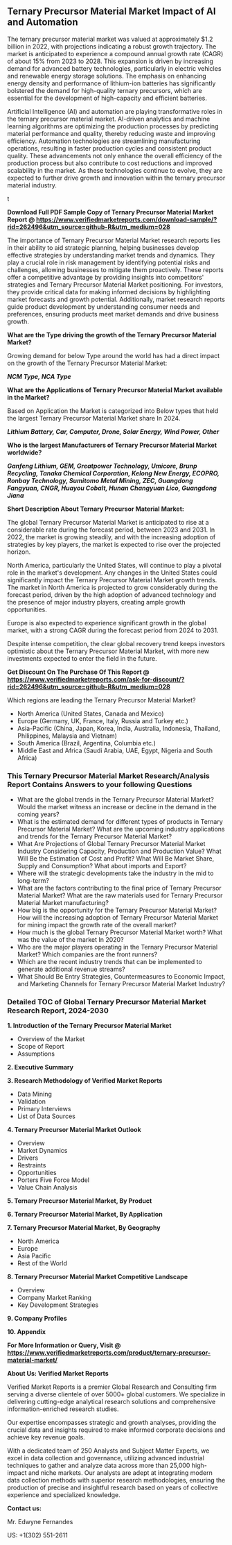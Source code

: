 <h2>Ternary Precursor Material Market Impact of AI and Automation</h2><p>The ternary precursor material market was valued at approximately $1.2 billion in 2022, with projections indicating a robust growth trajectory. The market is anticipated to experience a compound annual growth rate (CAGR) of about 15% from 2023 to 2028. This expansion is driven by increasing demand for advanced battery technologies, particularly in electric vehicles and renewable energy storage solutions. The emphasis on enhancing energy density and performance of lithium-ion batteries has significantly bolstered the demand for high-quality ternary precursors, which are essential for the development of high-capacity and efficient batteries.</p><p>Artificial Intelligence (AI) and automation are playing transformative roles in the ternary precursor material market. AI-driven analytics and machine learning algorithms are optimizing the production processes by predicting material performance and quality, thereby reducing waste and improving efficiency. Automation technologies are streamlining manufacturing operations, resulting in faster production cycles and consistent product quality. These advancements not only enhance the overall efficiency of the production process but also contribute to cost reductions and improved scalability in the market. As these technologies continue to evolve, they are expected to further drive growth and innovation within the ternary precursor material industry.</p>t</p><p id="" class=""><strong>Download Full PDF Sample Copy of Ternary Precursor Material Market Report @ <a href="https://www.verifiedmarketreports.com/download-sample/?rid=262496&utm_source=github-R&utm_medium=028" target="_blank">https://www.verifiedmarketreports.com/download-sample/?rid=262496&utm_source=github-R&utm_medium=028</a></strong></p><p>The importance of&nbsp;Ternary Precursor Material Market research reports lies in their ability to aid strategic planning, helping businesses develop effective strategies by understanding market trends and dynamics. They play a crucial role in risk management by identifying potential risks and challenges, allowing businesses to mitigate them proactively. These reports offer a competitive advantage by providing insights into competitors' strategies and Ternary Precursor Material Market positioning. For investors, they provide critical data for making informed decisions by highlighting market forecasts and growth potential. Additionally, market research reports guide product development by understanding consumer needs and preferences, ensuring products meet market demands and drive business growth.</p><p><strong>What are the&nbsp;Type driving the growth of the Ternary Precursor Material Market?</strong></p><p id="" class="">Growing demand for below Type around the world has had a direct impact on the growth of the Ternary Precursor Material Market:</p><em><strong>NCM Type, NCA Type</strong></em></p><strong>What are the&nbsp;Applications&nbsp;of Ternary Precursor Material Market available in the Market?</strong></p><p id="" class="">Based on Application the Market is categorized into Below types that held the largest Ternary Precursor Material Market share In 2024.</p><em><strong>Lithium Battery, Car, Computer, Drone, Solar Energy, Wind Power, Other</strong></em></p><strong>Who is the largest Manufacturers of Ternary Precursor Material Market worldwide?</strong></p><p><em><strong>Ganfeng Lithium, GEM, Greatpower Technology, Umicore, Brunp Recycling, Tanaka Chemical Corporation, Kelong New Energy, ECOPRO, Ronbay Technology, Sumitomo Metal Mining, ZEC, Guangdong Fangyuan, CNGR, Huayou Cobalt, Hunan Changyuan Lico, Guangdong Jiana</strong></em></p><p id="" class=""><strong>Short Description About Ternary Precursor Material Market:</strong></p><p>The global Ternary Precursor Material Market is anticipated to rise at a considerable rate during the forecast period, between 2023 and 2031. In 2022, the market is growing steadily, and with the increasing adoption of strategies by key players, the market is expected to rise over the projected horizon.</p><p>North America, particularly the United States, will continue to play a pivotal role in the market's development. Any changes in the United States could significantly impact the Ternary Precursor Material Market growth trends. The market in North America is projected to grow considerably during the forecast period, driven by the high adoption of advanced technology and the presence of major industry players, creating ample growth opportunities.</p><p>Europe is also expected to experience significant growth in the global market, with a strong CAGR during the forecast period from 2024 to 2031.</p><p>Despite intense competition, the clear global recovery trend keeps investors optimistic about the Ternary Precursor Material Market, with more new investments expected to enter the field in the future.</p><p id="" class=""><strong>Get Discount On The Purchase Of This Report @ <a href="https://www.verifiedmarketreports.com/ask-for-discount/?rid=262496&utm_source=github-R&utm_medium=028" target="_blank">https://www.verifiedmarketreports.com/ask-for-discount/?rid=262496&utm_source=github-R&utm_medium=028</a></strong></p>Which regions are leading the Ternary Precursor Material Market?</p><ul><li>North America (United States, Canada and Mexico)</li><li>Europe (Germany, UK, France, Italy, Russia and Turkey etc.)</li><li>Asia-Pacific (China, Japan, Korea, India, Australia, Indonesia, Thailand, Philippines, Malaysia and Vietnam)</li><li>South America (Brazil, Argentina, Columbia etc.)</li><li>Middle East and Africa (Saudi Arabia, UAE, Egypt, Nigeria and South Africa)</li></ul><h3 id="" class="">This Ternary Precursor Material Market Research/Analysis Report Contains Answers to your following Questions</h3><ul><li>What are the global trends in the Ternary Precursor Material Market? Would the market witness an increase or decline in the demand in the coming years?</li><li>What is the estimated demand for different types of products in Ternary Precursor Material Market? What are the upcoming industry applications and trends for the Ternary Precursor Material Market?</li><li>What Are Projections of Global Ternary Precursor Material Market Industry Considering Capacity, Production and Production Value? What Will Be the Estimation of Cost and Profit? What Will Be Market Share, Supply and Consumption? What about imports and Export?</li><li>Where will the strategic developments take the industry in the mid to long-term?</li><li>What are the factors contributing to the final price of Ternary Precursor Material Market? What are the raw materials used for Ternary Precursor Material Market manufacturing?</li><li>How big is the opportunity for the Ternary Precursor Material Market? How will the increasing adoption of Ternary Precursor Material Market for mining impact the growth rate of the overall market?</li><li>How much is the global Ternary Precursor Material Market worth? What was the value of the market In 2020?</li><li>Who are the major players operating in the Ternary Precursor Material Market? Which companies are the front runners?</li><li>Which are the recent industry trends that can be implemented to generate additional revenue streams?</li><li>What Should Be Entry Strategies, Countermeasures to Economic Impact, and Marketing Channels for Ternary Precursor Material Market Industry?</li></ul><h3 id="" class="">Detailed TOC of Global Ternary Precursor Material Market Research Report, 2024-2030</h3><p id="" class=""><strong>1. Introduction of the Ternary Precursor Material Market</strong></p><ul><li>Overview of the Market</li><li>Scope of Report</li><li>Assumptions</li></ul><p id="" class=""><strong>2. Executive Summary</strong></p><p id="" class=""><strong>3. Research Methodology of Verified Market Reports</strong></p><ul><li>Data Mining</li><li>Validation</li><li>Primary Interviews</li><li>List of Data Sources</li></ul><p id="" class=""><strong>4. Ternary Precursor Material Market Outlook</strong></p><ul><li>Overview</li><li>Market Dynamics</li><li>Drivers</li><li>Restraints</li><li>Opportunities</li><li>Porters Five Force Model</li><li>Value Chain Analysis</li></ul><p id="" class=""><strong>5. Ternary Precursor Material Market, By Product</strong></p><p id="" class=""><strong>6. Ternary Precursor Material Market, By Application</strong></p><p id="" class=""><strong>7. Ternary Precursor Material Market, By Geography</strong></p><ul><li>North America</li><li>Europe</li><li>Asia Pacific</li><li>Rest of the World</li></ul><p id="" class=""><strong>8. Ternary Precursor Material Market Competitive Landscape</strong></p><ul><li>Overview</li><li>Company Market Ranking</li><li>Key Development Strategies</li></ul><p id="" class=""><strong>9. Company Profiles</strong></p><p id="" class=""><strong>10. Appendix</strong></p><p id="" class=""><strong>For More Information or Query, Visit @ <a href="https://www.verifiedmarketreports.com/product/ternary-precursor-material-market/" target="_blank">https://www.verifiedmarketreports.com/product/ternary-precursor-material-market/</a></strong></p><p id="" class=""><strong>About Us: Verified Market Reports</strong></p><p id="" class="">Verified Market Reports is a premier Global Research and Consulting firm serving a diverse clientele of over 5000+ global customers. We specialize in delivering cutting-edge analytical research solutions and comprehensive information-enriched research studies.</p><p id="" class="">Our expertise encompasses strategic and growth analyses, providing the crucial data and insights required to make informed corporate decisions and achieve key revenue goals.</p><p id="" class="">With a dedicated team of 250 Analysts and Subject Matter Experts, we excel in data collection and governance, utilizing advanced industrial techniques to gather and analyze data across more than 25,000 high-impact and niche markets. Our analysts are adept at integrating modern data collection methods with superior research methodologies, ensuring the production of precise and insightful research based on years of collective experience and specialized knowledge.</p><p id="" class=""><strong>Contact us:</strong></p><p id="" class="">Mr. Edwyne Fernandes</p><p id="" class="">US: +1(302) 551-2611</p>